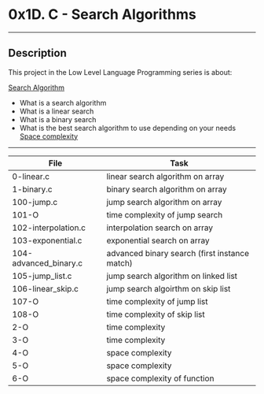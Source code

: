 # 0x1D. C - Search Algorithms
---
## Description

This project in the Low Level Language Programming series is about:

[Search Algorithm](https://en.wikipedia.org/wiki/Search_algorithm)
* What is a search algorithm
* What is a linear search
* What is a binary search
* What is the best search algorithm to use depending on your needs
[Space complexity](https://www.geeksforgeeks.org/g-fact-86/)

---
File|Task
---|---
0-linear.c | linear search algorithm on array
1-binary.c | binary search algorithm on array
100-jump.c | jump search algorithm on array
101-O | time complexity of jump search
102-interpolation.c | interpolation search on array
103-exponential.c | exponential search on array
104-advanced_binary.c | advanced binary search (first instance match)
105-jump_list.c | jump search algorithm on linked list
106-linear_skip.c | jump search algoirthm on skip list
107-O | time complexity of jump list
108-O | time complexity of skip list
2-O | time complexity
3-O | time complexity
4-O | space complexity
5-O | space complexity
6-O | space complexity of function

